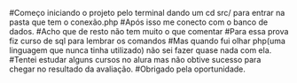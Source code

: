 #Começo iniciando o projeto pelo terminal dando um cd src/ para entrar na pasta que tem o conexão.php
#Após isso me conecto com o banco de dados.
#Acho que de resto não tem muito o que comentar
#Para essa prova fiz curso de sql para lembrar os comandos
#Mas quando fui olhar php(uma linguagem que nunca tinha utilizado) não sei fazer quase nada com ela.
#Tentei estudar alguns cursos no alura mas não obtive sucesso para chegar no resultado da avaliação.
#Obrigado pela oportunidade.
